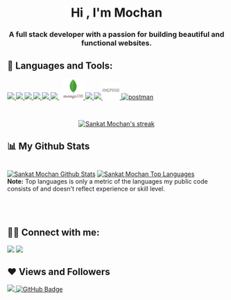 <!-- <h1 align="center">Hi <img src="https://raw.githubusercontent.com/MartinHeinz/MartinHeinz/master/wave.gif" width="10px">, I'm Sankat Mochan</h1> -->
<h1 align="center">Hi , I'm Mochan</h1>
<h3 align="center">A full stack developer with a passion for building beautiful and functional websites. </h3>

## 🚀 Languages and Tools:

<p align="left">

<a href="https://www.w3schools.com/cpp/" target="_blank"> <img src="https://img.icons8.com/ios-filled/50/fa314a/c-plus-plus-logo.png"/> </a>
<a href="https://developer.mozilla.org/en-US/docs/Web/JavaScript" target="_blank"> <img src="https://img.icons8.com/color/48/000000/javascript.png"/> </a>
<a href="https://git-scm.com/" target="_blank"> <img src="https://img.icons8.com/color/48/000000/git.png"/> </a>
<a href="https://reactjs.org/" target="_blank"> <img src="https://img.icons8.com/color/48/000000/react-native.png"/> </a>
<a href="https://redux.js.org" target="_blank"> <img src="https://img.icons8.com/color/48/000000/redux.png"/> </a>
<a style="padding-right:8px;" href="https://nodejs.org" target="_blank"> <img src="https://img.icons8.com/color/48/000000/nodejs.png"/> </a>
<a href="https://www.mongodb.com/" target="_blank"> <img src="https://raw.githubusercontent.com/devicons/devicon/master/icons/mongodb/mongodb-original-wordmark.svg" alt="mongodb" width="48" height="48"/> </a>
<a href="https://www.w3schools.com/css/" target="_blank"> <img  src="https://img.icons8.com/color/48/000000/css3.png"/> </a>
<a href="https://getbootstrap.com" target="_blank"> <img src="https://img.icons8.com/color/48/000000/bootstrap.png"/> </a>
<a href="https://expressjs.com" target="_blank"> <img src="https://raw.githubusercontent.com/devicons/devicon/master/icons/express/express-original-wordmark.svg" alt="express" width="40" height="40"/> </a>
<a href="https://postman.com" target="_blank"> <img src="https://www.vectorlogo.zone/logos/getpostman/getpostman-icon.svg" alt="postman" width="45" height="45"/> </a>

</p>

<!-- [![React Badge](https://img.shields.io/badge/-React-61DBFB?style=for-the-badge&labelColor=black&logo=react&logoColor=61DBFB)](#)  [![Javascript Badge](https://img.shields.io/badge/-Javascript-F0DB4F?style=for-the-badge&labelColor=black&logo=javascript&logoColor=F0DB4F)](#) [![Typescript Badge](https://img.shields.io/badge/-Typescript-007acc?style=for-the-badge&labelColor=black&logo=typescript&logoColor=007acc)](#) [![Nodejs Badge](https://img.shields.io/badge/-Nodejs-3C873A?style=for-the-badge&labelColor=black&logo=node.js&logoColor=3C873A)](#) [![GraphQL Badge](https://img.shields.io/badge/-GraphQl-e535ab?style=for-the-badge&labelColor=black&logo=node.js&logoColor=e535ab)](#) -->
<br/>

<p align="center">
    <a href="https://github.com/smochan/github-readme-streak-stats">
        <img title="🔥 Get streak stats for your profile at git.io/streak-stats" alt="Sankat Mochan's streak" src="https://github-readme-streak-stats.herokuapp.com/?user=smochan&theme=black-ice&hide_border=true&stroke=0000&background=060A0CD0"/>
    </a>
</p>

## 📊 My Github Stats

  <br/>
    <a href="https://github.com/smochan/github-readme-stats"><img alt="Sankat Mochan Github Stats" src="https://github-readme-stats.vercel.app/api?username=smochan&show_icons=true&count_private=true&theme=react&hide_border=true&bg_color=0D1117" /></a>
  <a href="https://github.com/smochan/github-readme-stats"><img alt="Sankat Mochan Top Languages" src="https://github-readme-stats.vercel.app/api/top-langs/?username=smochan&langs_count=8&count_private=true&layout=compact&theme=react&hide_border=true&bg_color=0D1117" /></a>
  <br/>
  <b>Note:</b> Top languages is only a metric of the languages my public code consists of and doesn't reflect experience or skill level.

<br/>
<br/>

<!-- <a href="https://github.com/smochan/github-readme-activity-graph"><img alt="Sankat Mochan Activity Graph" src="https://activity-graph.herokuapp.com/graph?username=smochan&bg_color=0D1117&color=5BCDEC&line=5BCDEC&point=FFFFFF&hide_border=true" /></a> -->

<br/>
<br/>

## 🙋‍♂️ Connect with me:

<p align="center">

<a href = "https://in.linkedin.com/in/smochan/"><img src="https://img.icons8.com/fluent/48/000000/linkedin.png"/></a>
<a href = "https://www.instagram.com/iammochan/"><img src="https://img.icons8.com/fluent/48/000000/instagram-new.png"/></a>

</p>

## ❤ Views and Followers

<a href="https://github.com/smochan/github-profile-views-counter">
    <img src="https://komarev.com/ghpvc/?username=smochan">
</a>
<a href="https://github.com/smochan?tab=followers"><img src="https://img.shields.io/github/followers/smochan?label=Followers&style=social" alt="GitHub Badge"></a>
